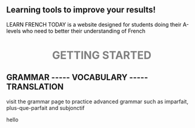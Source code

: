 ## Learning tools to improve your results!
<p style="color:black;"> LEARN FRENCH TODAY is a website designed for students doing their A-levels who need to better their understanding of French</P> 






<h1 align="center">
  <b style="color:grey;">GETTING STARTED</b><br>
</h1>
<h2 width="100">
  GRAMMAR -----           
  VOCABULARY -----       
  TRANSLATION       
</h2>
<p> visit the grammar page to practice advanced grammar such as imparfait, plus-que-parfait and subjonctif</p> <p> hello </p>

